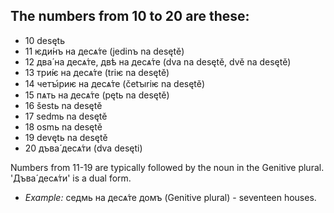 ## The numbers from 10 to 20 are these:

*   10 desętь
*   11 ѥди́нъ на десѧ́те (jedinъ na desętě)
*   12 два́ на десѧ́те, двѣ на десѧ́те (dva na desętě, dvě na desętě)
*   13 три́ѥ на десѧ́те (triѥ na desętě)
*   14 четꙑ́риѥ на десѧ́те (četꙑriѥ na desętě)
*   15 пѧть на десѧ́те (pętь na desętě)
*   16 šestь na desętě
*   17 sedmь na desętě
*   18 osmь na desętě
*   19 devętь na desętě
*   20 дъва́ десѧ́ти (dva desęti)

Numbers from 11-19 are typically followed by the noun in the Genitive plural. 'Дъва́ десѧ́ти' is a dual form.

*   _Example:_ седмь на десѧ́те домъ (Genitive plural) - seventeen houses.